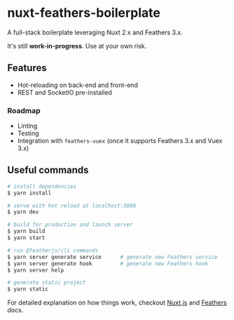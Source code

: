# nuxt-feathers-boilerplate

A full-stack boilerplate leveraging Nuxt 2.x and Feathers 3.x.

It's still **work-in-progress**. Use at your own risk.

## Features

* Hot-reloading on back-end and front-end
* REST and SocketIO pre-installed

### Roadmap

* Linting
* Testing
* Integration with `feathers-vuex` (once it supports Feathers 3.x and Vuex 3.x)

## Useful commands

``` bash
# install dependencies
$ yarn install

# serve with hot reload at localhost:3000
$ yarn dev

# build for production and launch server
$ yarn build
$ yarn start

# run @featherjs/cli commands
$ yarn server generate service      # generate new Feathers service
$ yarn server generate hook         # generate new Feathers hook
$ yarn server help

# generate static project
$ yarn static
```

For detailed explanation on how things work, checkout [Nuxt.js](https://nuxtjs.org) and [Feathers](https://feathersjs.com/) docs.
